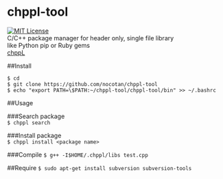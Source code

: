 # chppl-tool
[![MIT License](http://img.shields.io/badge/license-MIT-blue.svg?style=flat)](LICENSE)  
C/C++ package manager for header only, single file library  
like Python pip or Ruby gems  
[chppL](https://chppl.herokuapp.com/)  


##Install

```
$ cd  
$ git clone https://github.com/nocotan/chppl-tool  
$ echo "export PATH=\$PATH:~/chppl-tool/chppl-tool/bin" >> ~/.bashrc
```  


##Usage   

###Search package  
```$ chppl search```  

###Install package  
```$ chppl install <package name>```  

###Compile
```$ g++ -I$HOME/.chppl/libs test.cpp```  

##Require
```$ sudo apt-get install subversion subversion-tools```
